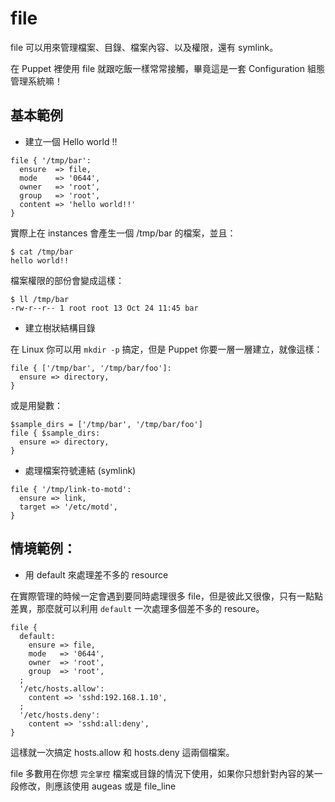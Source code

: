 # file

file 可以用來管理檔案、目錄、檔案內容、以及權限，還有 symlink。

在 Puppet 裡使用 file 就跟吃飯一樣常常接觸，畢竟這是一套 Configuration 組態管理系統嘛！

## 基本範例

- 建立一個 Hello world !!

```puppet
file { '/tmp/bar':
  ensure  => file,
  mode    => '0644',
  owner   => 'root',
  group   => 'root',
  content => 'hello world!!'
}
```

實際上在 instances 會產生一個 /tmp/bar 的檔案，並且：

```shell
$ cat /tmp/bar
hello world!!
```

檔案權限的部份會變成這樣：

```shell
$ ll /tmp/bar
-rw-r--r-- 1 root root 13 Oct 24 11:45 bar
```

- 建立樹狀結構目錄

在 Linux 你可以用 `mkdir -p` 搞定，但是 Puppet 你要一層一層建立，就像這樣：

```puppet
file { ['/tmp/bar', '/tmp/bar/foo']:
  ensure => directory,
}
```

或是用變數：

```puppet
$sample_dirs = ['/tmp/bar', '/tmp/bar/foo']
file { $sample_dirs:
  ensure => directory,
}
```

- 處理檔案符號連結 (symlink)

```puppet
file { '/tmp/link-to-motd':
  ensure => link,
  target => '/etc/motd', 
}
```


## 情境範例：

- 用 default 來處理差不多的 resource

在實際管理的時候一定會遇到要同時處理很多 file，但是彼此又很像，只有一點點差異，那麼就可以利用 `default` 一次處理多個差不多的 resoure。

```puppet
file {
  default:
    ensure => file,
    mode   => '0644',
    owner  => 'root',
    group  => 'root',
  ;
  '/etc/hosts.allow':
    content => 'sshd:192.168.1.10',
  ;
  '/etc/hosts.deny':
    content => 'sshd:all:deny',
}
```

這樣就一次搞定 hosts.allow 和 hosts.deny 這兩個檔案。

file 多數用在你想 `完全掌控` 檔案或目錄的情況下使用，如果你只想針對內容的某一段修改，則應該使用 augeas 或是 file_line



















